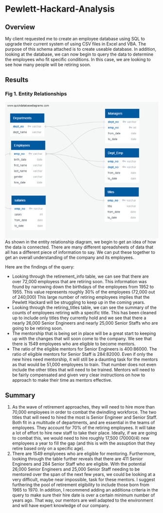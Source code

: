 # Pewlett-Hackard-Analysis

## Overview
My client requested me to create an employee database using SQL to upgrade their current system of using CSV files in Excel and VBA. The purpose of this schema attached is to create useable database. In addition, looking at the database, we can now begin to query the data to determine the employees who fit specific conditions. In this case, we are looking to see how many people will be retiring soon.

## Results
### Fig 1. Entity Relationships
![employeeDB.png](EmployeeDB.png)
As shown in the entity relationship diagram, we begin to get an idea of how the data is connected. There are many different spreadsheets of data that all has a different piece of information to say. We can put these together to get an overall understanding of the company and its employees.

Here are the findings of the query:
* Looking through the retirement_info table, we can see that there are over 72,000 employess that are retiring soon. This information was found by narrowing down the birthdays of the employees from 1952 to 1955. This value represents roughly 30% of the employees (72,000 out of 240,000) This large number of retiring employees implies that the Pewlett Hackard will be struggling to keep up in the coming years.
* Looking through the retiring_titles table, we can see the summary of the counts of employees retiring with a specific title. This has been cleaned up to include only titles they currently hold and we see that there a nearly 26,000 Senior Engineers and nearly 25,000 Senior Staffs who are going to be retiring soon.
* The mentorship that is being set in place will be a great start to keeping up with the changes that will soon come to the company. We see that there is 1549 employees who are eligible to become mentors. 
* The ratio of the eligible mentors for Senior Engineers is 400:86000. The ratio of eligible mentors for Senior Staff is 284:82000. Even if only the new hires need mentorship, it will still be a daunting task for the mentors as that would be 51,000 employees to train. That number does not even include the other titles that will need to be trained. Mentors will need to be fairly compensated and given very clear instructions on how to approach to make their time as mentors effective.

## Summary
1. As the wave of retirement approaches, they will need to hire more than 70,000 employees in order to combat the dwindling workforce. The two titles that will need to hired the most is Senior Engineer and Senior Staff. Both fit in a multitude of departments, and are essential in the teams of employees. They account for 70% of the retiring employees. It will take a lot of effort to hire new staff to take their place. Ideally, if we are going to combat this, we would need to hire roughly 17,500 (70000/4) new employees a year to fill the gap (and this is with the assuption that they retire based only on a specific age). 
2. There are 1549 emplyoees who are eligible for mentoring. Furthermore, looking through the table further reveals that there are 411 Senior Engineers and 284 Senior Staff who are eligible. With the potential 26,000 Senior Engineers and 25,000 Senior Staff needing to be mentored over the span of the next few years, we could be looking at a very difficult, maybe near impossible, task for these mentors. I suggest furthering the pool of retirement elgibility to include those born from 1965 to 1970. In addition, I recommend adding an additiona criteria in the query to make sure their hire date is over a certain minimum number of years ago. That way, our mentors are well adapted to the environment and will have expert knowledge of our company.